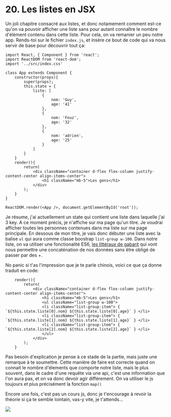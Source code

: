 <h1>20. Les listes en JSX</h1>

Un joli chapitre consacré aux listes, et donc notamement comment est-ce qu'on va pouvoir afficher une liste sans pour autant connaître le nombre d'élèment contenu dans cette liste.
Pour cela, on va remanier un peu notre app. Rends-toi sur le fichier ```index.js```, et insère ce bout de code qui va nous servir de base pour découvrir tout ça:

```
import React, { Component } from 'react';
import ReactDOM from 'react-dom';
import '../src/index.css'

class App extends Component {
    constructor(props){
        super(props);
        this.state = {
            liste: [
                {
                    nom: 'Guy',
                    age: '41'
                },
                {
                    nom: 'Fouz',
                    age: '32'
                },
                {
                    nom: 'adrien',
                    age: '25'
                }
            ]
        }
    }
    render(){
        return(
            <div className="container d-flex flex-column justify-content-center align-items-center">
                <h1 className="mb-5">Les gens</h1>
            </div>
        );
    }
}

ReactDOM.render(<App />, document.getElementById('root'));
``` 

Je résume, j'ai actuellement un state qui contient une liste dans laquelle j'ai 3 key. 
A ce moment précis, je n'affiche sur ma page qu'un titre.
Je voudrai afficher toutes les personnes contenues dans ma liste sur ma page principale.
En dessous de mon titre, je vais donc débuter une liste avec la balise ```ul``` qui aura comme classe boostrap ```list-group w-100```.
Dans notre liste, on va utiliser une fonctionalité ES6, <a href="https://developer.mozilla.org/fr/docs/Web/JavaScript/Reference/Litt%C3%A9raux_gabarits">les littéraux de gabarit</a> qui vont nous permettre une concaténation de nos données sans être obligé de passer par des +.

No panic si t'as l'impression que je te parle chinois, voici ce que ça donne traduit en code:

```
    render(){
        return(
            <div className="container d-flex flex-column justify-content-center align-items-center">
                <h1 className="mb-5">Les gens</h1>
                <ul className="list-group w-100">
                <li className="list-group-item"> { `${this.state.liste[0].nom} ${this.state.liste[0].age}` } </li>
                <li className="list-group-item"> { `${this.state.liste[1].nom} ${this.state.liste[1].age}` } </li>
                <li className="list-group-item"> { `${this.state.liste[2].nom} ${this.state.liste[2].age}` } </li>
                </ul>
            </div>
        );
    }
```
Pas besoin d'explication je pense à ce stade de la partie, mais juste une remarque à te soumettre. Cette manière de faire est correcte quand on connait le nombre d'élements que comporte notre liste, mais le plus souvent, dans le cadre d'une requête via une api, c'est une information que l'on aura pas, et on va donc devoir agir différement.
On va utiliser le js toujours et plus précisément la fonction ```map()```

Encore une fois, c'est pas un cours js, donc je t'encourage à revoir la théorie si ça te semble lointain, vas-y vite, je t'attends...

<img src="https://media1.tenor.com/images/a5d634ed1106f2f27dc54114e5cfa856/tenor.gif?itemid=10115576" />

